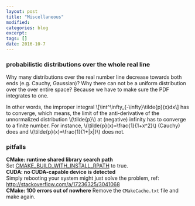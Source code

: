 ```yaml
---
layout: post
title: "Miscellaneous"
modified:
categories: blog
excerpt:
tags: []
date: 2016-10-7
---
```

### probabilistic distributions over the whole real line
Why many distributions over the real number line decrease towards both ends (e.g. Cauchy, Gaussian)? Why there can not be a uniform distribution over the over entire space? Because we have to make sure the PDF integrates to one.

In other words, the improper integral 
\\[\int^\infty_{-\infty}\tilde{p}(x)dx\\]
has to converge, which means, the limit of the anti-derivative of the unnormalized distribution \\(\tilde{p}\\) at (negative) infinity has to converge to a finite number. For instance, \\(\tilde{p}(x)=\frac{1}{1+x^2}\\) (Cauchy) does and \\(\tilde{p}(x)=\frac{1}{1+|x|}\\) does not.


### pitfalls
**CMake: runtime shared library search path**  
Set [CMAKE_BUILD_WITH_INSTALL_RPATH](https://cmake.org/cmake/help/v3.0/variable/CMAKE_BUILD_WITH_INSTALL_RPATH.html) to true.  
**CUDA: no CUDA-capable device is detected**  
Simply rebooting your system might just solve the problem, ref: http://stackoverflow.com/a/17236325/3041068  
**CMake: 100 errors out of nowhere**
Remove the `CMakeCache.txt` file and make again.
